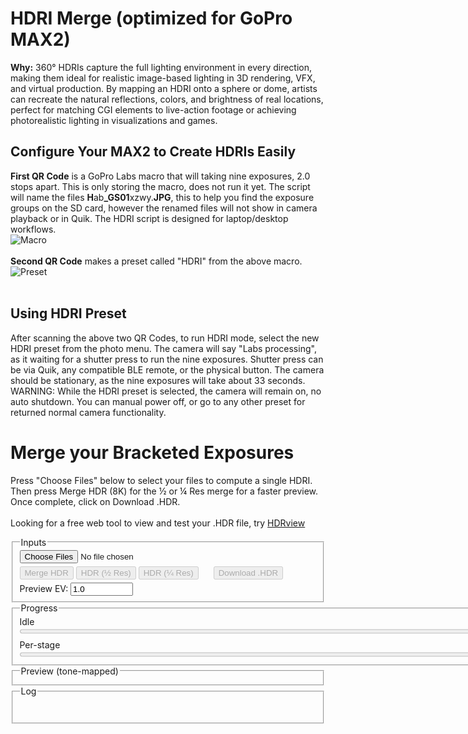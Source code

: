 # HDRI Merge (optimized for GoPro MAX2)

<b>Why:</b> 360° HDRIs capture the full lighting environment in every direction, making them ideal for 
realistic image-based lighting in 3D rendering, VFX, and virtual production. By mapping an 
HDRI onto a sphere or dome, artists can recreate the natural reflections, colors, and brightness 
of real locations, perfect for matching CGI elements to live-action footage or achieving 
photorealistic lighting in visualizations and games.

## Configure Your MAX2 to Create HDRIs Easily 

<b>First QR Code</b> is a GoPro Labs macro that will taking nine exposures, 2.0 stops apart. 
This is only storing the macro, does not run it yet. The script will name the files 
<b>H</b>ab<b>_GS01</b>xzwy.<b>JPG</b>, this to help you find the exposure groups on the SD card, 
however the renamed files will not show in camera playback or in Quik. The HDRI script is 
designed for laptop/desktop workflows.<br>
<img src="https://gopro.github.io/labs/control/hdri/macroQR.png" alt="Macro"><br>
<br>
<b>Second QR Code</b> makes a preset called "HDRI" from the above macro.<br>
<img src="https://gopro.github.io/labs/control/hdri/presetQR.png" alt="Preset"><br>
<br>

## Using HDRI Preset

After scanning the above two QR Codes, to run HDRI mode, select the new HDRI preset from the photo menu. 
The camera will say "Labs processing", as it waiting for a shutter press to run the nine exposures. 
Shutter press can be via Quik, any compatible BLE remote, or the physical button. The camera should be stationary, 
as the nine exposures will take about 33 seconds. <br>
WARNING: While the HDRI preset is selected, the camera will remain on, no auto shutdown. 
You can manual power off, or go to any other preset for returned normal camera functionality.

# Merge your Bracketed Exposures

Press "Choose Files" below to select your files to compute a single HDRI.  
Then press Merge HDR (8K) for the ½ or ¼ Res merge for a faster preview.  
Once complete, click on Download .HDR.<br>
<br>
Looking for a free web tool to view and test your .HDR file, try <a href="https://wkjarosz.github.io/hdrview/">HDRview</a><br>


<fieldset>
  <legend>Inputs</legend>
  <div class="row" style="margin-bottom: 5px;">
    <input id="files" type="file" accept="image/jpeg" multiple /><br>
  </div>
  <div class="row" style="margin-bottom: 5px;">
    <button id="run" disabled>Merge HDR</button>
    <button id="runHalf" disabled>HDR (½ Res)</button>
    <button id="runQuarter" disabled>HDR (¼ Res)</button>
    <button id="saveHdr" disabled style="margin-left: 20px;">Download .HDR</button>
  </div>
  <div class="row">
    <label>Preview EV: <input id="previewExp" type="number" min="-10" max="10" step="0.5" value="1.0" title="Exposure for preview" style="width: 100px;"></label>
  </div>
</fieldset>

<fieldset>
  <legend>Progress</legend>
  <div id="stage">Idle</div>
  <progress id="overall" value="0" max="100" style="width: 800px;"></progress>
  <div class="muted" style="margin-top:6px;">Per-stage</div>
  <progress id="perfile" value="0" max="100" style="width: 800px;"></progress>
</fieldset>

<fieldset>
  <legend>Preview (tone-mapped)</legend>
  <canvas id="preview" width="800" height="400"></canvas>
</fieldset>

<fieldset>
  <legend>Log</legend>
  <pre id="log" aria-live="polite"></pre>
</fieldset>

<script src="https://cdn.jsdelivr.net/npm/exifr@7.1.3/dist/lite.umd.js"></script>
<script>
/* ===================== Config & constants ===================== */
const KSIZE        = 9;         // Gaussian blur kernel (odd) in float
const WHITE_PCT    = 99.0;      // robust white normalization percentile
const SHORT_EXPOSURE_T = 2e-5;  // 0.00002s threshold for "very short" exposure (Python parity)
const SUN_BLUR1    = 15;
const SUN_BLUR_LARGE = 63;
const CLIPPED_THRESH = 0.9;    // test threshold in linear (post-blur)
const CLIPPED_COUNT  = 1000;    // number of clipped pixels to consider "has clipped sun"

/* ===================== Helpers / UI ===================== */
const $ = sel => document.querySelector(sel);
const logEl = $('#log');

const MAX_LOG_LINES = 8;
function logLine(msg, cls = '') {
  const line = document.createElement('div');
  if (cls) line.className = cls;
  line.textContent = msg;
  logEl.appendChild(line);

  // Keep at most MAX_LOG_LINES
  while (logEl.children.length > MAX_LOG_LINES) {
    logEl.removeChild(logEl.firstChild);
  }

  // Always scroll to bottom
  logEl.scrollTop = logEl.scrollHeight;
}

function setStage(msg) { $('#stage').textContent = msg; }
function setOverall(pct) { $('#overall').value = Math.max(0, Math.min(100, pct)); }
function setPerFile(pct) { $('#perfile').value = Math.max(0, Math.min(100, pct)); }
function nextFrame() { return new Promise(r => requestAnimationFrame(() => r())); }

/* ===================== sRGB 2.2 → Linear ===================== */
function srgbToLinear_u8(imgData) {
  const { data, width, height } = imgData;
  const out = new Float32Array(width * height * 3);
  for (let i = 0, j = 0; i < data.length; i += 4, j += 3) {
    const sr = data[i]   / 255;
    const sg = data[i+1] / 255;
    const sb = data[i+2] / 255;
    const r = Math.pow(sr, 2.2);
    const g = Math.pow(sg, 2.2);
    const b = Math.pow(sb, 2.2);
    out[j] = r; out[j+1] = g; out[j+2] = b;
  }
  return out;
}

/* ===================== GoPro Flat (log 113) → Linear ===================== */
function goProFlatToLinear_u8(imgData) {
  const { data, width, height } = imgData;
  const out = new Float32Array(width * height * 3);
  for (let i = 0, j = 0; i < data.length; i += 4, j += 3) {
    const sr = data[i]   / 255;
    const sg = data[i+1] / 255;
    const sb = data[i+2] / 255;
    const r = (Math.pow(113.0,sr)-1.0)/112.0;
    const g = (Math.pow(113.0,sg)-1.0)/112.0;
    const b = (Math.pow(113.0,sb)-1.0)/112.0;
    out[j] = r; out[j+1] = g; out[j+2] = b;
  }
  return out;
}

function gaussianBlurFloatRGB(floatRGB, w, h, ksize=5) {
  if (!(Number.isInteger(ksize) && ksize>1 && (ksize%2)===1)) return floatRGB;
  const half = (ksize-1)/2;
  const sigma = 0.3*((ksize-1)*0.5 - 1) + 0.8;
  const kern = [];
  let sum = 0;
  for (let k=-half;k<=half;k++){ const v = Math.exp(-(k*k)/(2*sigma*sigma)); kern.push(v); sum+=v; }
  for (let i=0;i<kern.length;i++) kern[i] /= sum;

  const tmp = new Float32Array(floatRGB.length);
  const out = new Float32Array(floatRGB.length);

  // Horizontal
  for (let y=0; y<h; y++) {
    for (let x=0; x<w; x++) {
      let r=0,g=0,b=0;
      for (let k=-half;k<=half;k++){
        const xx = Math.max(0, Math.min(w-1, x+k));
        const p = (y*w+xx)*3;
        const wgt = kern[k+half];
        r += floatRGB[p  ]*wgt;
        g += floatRGB[p+1]*wgt;
        b += floatRGB[p+2]*wgt;
      }
      const o = (y*w+x)*3;
      tmp[o]=r; tmp[o+1]=g; tmp[o+2]=b;
    }
  }
  // Vertical
  for (let y=0; y<h; y++) {
    for (let x=0; x<w; x++) {
      let r=0,g=0,b=0;
      for (let k=-half;k<=half;k++){
        const yy = Math.max(0, Math.min(h-1, y+k));
        const p = (yy*w+x)*3;
        const wgt = kern[k+half];
        r += tmp[p  ]*wgt;
        g += tmp[p+1]*wgt;
        b += tmp[p+2]*wgt;
      }
      const o = (y*w+x)*3;
      out[o]=r; out[o+1]=g; out[o+2]=b;
    }
  }
  return out;
}


function gaussianBlurFloatRGB_fastApprox(src, w, h, ksize, opts = {}) {
  // --- optional very fast path: downsample → blur → upsample ---
  const down = Math.max(1, Math.min(4, (opts.downsample|0) || 1));
  if (down > 1) {
    const wd = Math.max(1, (w/down)|0), hd = Math.max(1, (h/down)|0);
    const small = new Float32Array(wd*hd*3);
    // box downsample (simple average of down×down block)
    boxDownsampleRGB(src, w, h, small, wd, hd, down);
    const blurredSmall = gaussianBlurFloatRGB_fastApprox(small, wd, hd, ksize, { inPlace:false });
    const up = new Float32Array(w*h*3);
    bilinearUpsampleRGB(blurredSmall, wd, hd, up, w, h);
    if (opts.inPlace) { src.set(up); return src; }
    return up;
  }

  // --- main 3× box approximation ---
  ksize = Math.max(3, ksize|0);
  if ((ksize & 1) === 0) ksize += 1;   // force odd
  const sigma = (ksize - 1) / 6;       // Gaussian equivalent
  const radii = boxesForGauss(sigma, 3); // [r1,r2,r3]
  const total = w*h*3;

  const bufA = new Float32Array(total); // intermediate
  const bufB = new Float32Array(total); // intermediate / output

  // copy src → bufA
  bufA.set(src);

  for (let pass=0; pass<3; pass++) {
    const r = Math.max(1, radii[pass]);

    // Horizontal pass: bufA → bufB
    boxBlurH_RGB(bufA, bufB, w, h, r);

    // Vertical pass: bufB → bufA (ping-pong)
    boxBlurV_RGB(bufB, bufA, w, h, r);
  }

  if (opts.inPlace) { src.set(bufA); return src; }
  return bufA;

  // -------- helpers --------

  function boxesForGauss(sigma, n) {
    // Compute n box widths approximating Gaussian(sigma)
    const ideal = Math.sqrt((12*sigma*sigma/n)+1); // ideal width
    let wl = Math.floor(ideal);
    if ((wl & 1) === 0) wl -= 1;
    const wu = wl + 2;
    const m = Math.round((12*sigma*sigma - n*wl*wl - 4*n*wl - 3*n)/(-4*wl - 4));
    const sizes = Array.from({length:n}, (_,i)=> i < m ? wl : wu);
    return sizes.map(s => (s-1)>>1); // radii
  }

  // Horizontal box blur (replicate at row edges)
  function boxBlurH_RGB(src, dst, W, H, r) {
    const norm = 1 / (2*r + 1);
    for (let y=0; y<H; y++) {
      // initialize sums at x=0
      let sr=0, sg=0, sb=0;
      for (let k=-r; k<=r; k++) {
        const xx = clamp(0 + k, 0, W-1);
        const p = (y*W + xx)*3;
        sr += src[p]; sg += src[p+1]; sb += src[p+2];
      }
      let q = (y*W + 0)*3;
      dst[q]   = sr * norm;
      dst[q+1] = sg * norm;
      dst[q+2] = sb * norm;

      for (let x=1; x<W; x++) {
        const addX = clamp(x + r, 0, W-1);
        const subX = clamp(x - 1 - r, 0, W-1);
        const pa = (y*W + addX)*3;
        const ps = (y*W + subX)*3;
        sr += src[pa]   - src[ps];
        sg += src[pa+1] - src[ps+1];
        sb += src[pa+2] - src[ps+2];

        q = (y*W + x)*3;
        dst[q]   = sr * norm;
        dst[q+1] = sg * norm;
        dst[q+2] = sb * norm;
      }
    }
  }

  // Vertical box blur (replicate at column edges)
  function boxBlurV_RGB(src, dst, W, H, r) {
    const norm = 1 / (2*r + 1);
    for (let x=0; x<W; x++) {
      // initialize sums at y=0
      let sr=0, sg=0, sb=0;
      for (let k=-r; k<=r; k++) {
        const yy = clamp(0 + k, 0, H-1);
        const p = (yy*W + x)*3;
        sr += src[p]; sg += src[p+1]; sb += src[p+2];
      }
      let q = (0*W + x)*3;
      dst[q]   = sr * norm;
      dst[q+1] = sg * norm;
      dst[q+2] = sb * norm;

      for (let y=1; y<H; y++) {
        const addY = clamp(y + r, 0, H-1);
        const subY = clamp(y - 1 - r, 0, H-1);
        const pa = (addY*W + x)*3;
        const ps = (subY*W + x)*3;
        sr += src[pa]   - src[ps];
        sg += src[pa+1] - src[ps+1];
        sb += src[pa+2] - src[ps+2];

        q = (y*W + x)*3;
        dst[q]   = sr * norm;
        dst[q+1] = sg * norm;
        dst[q+2] = sb * norm;
      }
    }
  }

  function clamp(v, lo, hi){ return v < lo ? lo : (v > hi ? hi : v); }
}

// Average-pooling downsample by integer factor (2 or 4 recommended)
function boxDownsampleRGB(src, w, h, dst, wd, hd, factor) {
  const area = factor*factor;
  for (let yd=0; yd<hd; yd++) {
    for (let xd=0; xd<wd; xd++) {
      let sr=0, sg=0, sb=0;
      const x0 = xd*factor, y0 = yd*factor;
      for (let yy=0; yy<factor; yy++) {
        const y = Math.min(h-1, y0+yy);
        for (let xx=0; xx<factor; xx++) {
          const x = Math.min(w-1, x0+xx);
          const p = (y*w + x)*3;
          sr += src[p]; sg += src[p+1]; sb += src[p+2];
        }
      }
      const q = (yd*wd + xd)*3;
      dst[q]   = sr/area;
      dst[q+1] = sg/area;
      dst[q+2] = sb/area;
    }
  }
}

// Bilinear upsample back to full res
function bilinearUpsampleRGB(src, sw, sh, dst, dw, dh) {
  for (let y=0; y<dh; y++) {
    const v = (y*(sh-1))/(dh-1);
    const y0 = Math.floor(v), y1 = Math.min(sh-1, y0+1);
    const fy = v - y0;
    for (let x=0; x<dw; x++) {
      const u = (x*(sw-1))/(dw-1);
      const x0 = Math.floor(u), x1 = Math.min(sw-1, x0+1);
      const fx = u - x0;

      const p00 = (y0*sw + x0)*3;
      const p01 = (y0*sw + x1)*3;
      const p10 = (y1*sw + x0)*3;
      const p11 = (y1*sw + x1)*3;

      const q = (y*dw + x)*3;

      for (let c=0;c<3;c++){
        const a = src[p00+c]*(1-fx) + src[p01+c]*fx;
        const b = src[p10+c]*(1-fx) + src[p11+c]*fx;
        dst[q+c] = a*(1-fy) + b*fy;
      }
    }
  }
}


/**
 * In-place separable Gaussian blur on a rectangular ROI of a Float32 RGB image.
 *
 * @param {Float32Array} floatLinearRGB - Interleaved RGB (float) buffer, length = pitch * height * 3
 * @param {number} pitch - Image width (pixels per row)
 * @param {number} x1 - ROI left (inclusive)
 * @param {number} y1 - ROI top (inclusive)
 * @param {number} x2 - ROI right (exclusive)
 * @param {number} y2 - ROI bottom (exclusive)
 * @param {number} ksize - Odd kernel size (e.g., 3,5,7,9...)
 */
function gaussianBlurROI(floatLinearRGB, pitch, x1, y1, x2, y2, ksize) {
  // ---- Validate & fast exits ----
  if (!Number.isInteger(ksize) || ksize < 3 || (ksize & 1) === 0) return;
  if (x2 <= x1 || y2 <= y1) return; // empty
  // Clamp ROI to image bounds (we don't know height, but we use indices via pitch & y)
  // Caller should ensure bounds are valid; we still defensively clamp to >=0.
  x1 = Math.max(0, x1|0); y1 = Math.max(0, y1|0);
  x2 = x2|0; y2 = y2|0;

  const rw = x2 - x1;                 // ROI width
  const rh = y2 - y1;                 // ROI height
  const chans = 3;
  const half = (ksize - 1) >> 1;

  // ---- Build 1D Gaussian kernel ----
  const sigma = 0.3 * ((ksize - 1) * 0.5 - 1) + 0.8; // common heuristic
  const kern = new Float32Array(ksize);
  let sum = 0;
  for (let i = -half, j = 0; i <= half; i++, j++) {
    const v = Math.exp(-(i * i) / (2 * sigma * sigma));
    kern[j] = v; sum += v;
  }
  for (let j = 0; j < ksize; j++) kern[j] /= sum;

  // ---- Temp buffers for ROI (horizontal pass -> tmp, vertical -> out) ----
  const tmp = new Float32Array(rw * rh * chans);
  const out = new Float32Array(rw * rh * chans);

  // ---- Horizontal pass (within ROI, clamp to ROI edges) ----
  for (let ry = 0; ry < rh; ry++) {
    const gy = y1 + ry;
    for (let rx = 0; rx < rw; rx++) {
      const gx = x1 + rx;

      let accR = 0, accG = 0, accB = 0;
      for (let k = -half, j = 0; k <= half; k++, j++) {
        let sx = rx + k;
        if (sx < 0) sx = 0;
        else if (sx >= rw) sx = rw - 1;

        const srcIdx = ((gy * pitch) + (x1 + sx)) * chans;
        accR += floatLinearRGB[srcIdx    ] * kern[j];
        accG += floatLinearRGB[srcIdx + 1] * kern[j];
        accB += floatLinearRGB[srcIdx + 2] * kern[j];
      }

      const dstIdx = (ry * rw + rx) * chans;
      tmp[dstIdx    ] = accR;
      tmp[dstIdx + 1] = accG;
      tmp[dstIdx + 2] = accB;
    }
  }

  // ---- Vertical pass (within ROI, clamp to ROI edges) ----
  for (let ry = 0; ry < rh; ry++) {
    for (let rx = 0; rx < rw; rx++) {
      let accR = 0, accG = 0, accB = 0;
      for (let k = -half, j = 0; k <= half; k++, j++) {
        let sy = ry + k;
        if (sy < 0) sy = 0;
        else if (sy >= rh) sy = rh - 1;

        const srcIdx = (sy * rw + rx) * chans;
        accR += tmp[srcIdx    ] * kern[j];
        accG += tmp[srcIdx + 1] * kern[j];
        accB += tmp[srcIdx + 2] * kern[j];
      }
      const dstIdx = (ry * rw + rx) * chans;
      out[dstIdx    ] = accR;
      out[dstIdx + 1] = accG;
      out[dstIdx + 2] = accB;
    }
  }

  // ---- Write back to original buffer (in place) ----
  for (let ry = 0; ry < rh; ry++) {
    const gy = y1 + ry;
    for (let rx = 0; rx < rw; rx++) {
      const gx = x1 + rx;
      const srcIdx = (ry * rw + rx) * chans;
      const dstIdx = ((gy * pitch) + gx) * chans;
      floatLinearRGB[dstIdx    ] = out[srcIdx    ];
      floatLinearRGB[dstIdx + 1] = out[srcIdx + 1];
      floatLinearRGB[dstIdx + 2] = out[srcIdx + 2];
    }
  }
}


/* ===================== Merge radiance (linear) ===================== */
function wellExposedWeight(rgb, mid=0.5, sigma=0.1225) {
  const m = (rgb[0]+rgb[1]+rgb[2])/3;
  return Math.exp(-((m-mid)*(m-mid)) / (2*sigma*sigma));
}
async function mergeRadiance_linear(images, times) {
  const w = images[0].w, h = images[0].h;
  const num = new Float32Array(w*h*3);
  const den = new Float32Array(w*h);
  const total = images.length;

  for (let i=0; i<images.length; i++) {
    const {data} = images[i];
    const t = times[i];
	let sigma = 0.1225 + 0.1225 * Math.sin(i*3.14159/(images.length-1));
    for (let p=0, px=0; p<data.length; p+=3, px++) {
      const r=data[p], g=data[p+1], b=data[p+2];
      const wgt = wellExposedWeight([r,g,b], 0.5, );
      if (wgt>0) {
        num[p  ] += wgt * (r / t);
        num[p+1] += wgt * (g / t);
        num[p+2] += wgt * (b / t);
        den[px]  += wgt;
      }
    }
	setOverall(35+((i+1)/total)*30);
    setPerFile(((i+1)/total)*100);
	await nextFrame(); // let the browser paint the bars
  }
  for (let p=0, px=0; p<num.length; p+=3, px++) {
    const d = den[px] || 1e-8;
    num[p  ] /= d; num[p+1] /= d; num[p+2] /= d;
  }
  return { w, h, data: num };
}


/* ===================== Normalize white ~1.0 ===================== */
function luminance709(r,g,b){ return 0.2126*r + 0.7152*g + 0.0722*b; }
function normalizeWhitePercentile(hdr, pct=WHITE_PCT) {
  const {data} = hdr, N = data.length/3;
  const h = Math.trunc(Math.sqrt(N/2));
  const w = h*2;
  const scale = 1 + Math.trunc(w/1000);
  const offset = Math.trunc(scale/2);
  const lum = new Float32Array((h/scale) * (w/scale));
  let i = 0;
  for(let y=offset;y<h;y+=scale)
  {
	for(let x=offset;x<w;x+=scale)
	{
		let p = (y * w + x) * 3;
		lum[i] = luminance709(data[p],data[p+1],data[p+2]);
		i++
	}
  }
  const arr = Array.from(lum).sort((a,b)=>a-b);
  const idx = Math.min(arr.length-1, Math.max(0, Math.floor((pct/100)*arr.length)));
  const white = Math.max(1e-8, arr[idx]);
  for (let p=0; p<data.length; p++) data[p] /= white;
  return white;
}

/* ===================== Monochrome-above-threshold (optional) ===================== */
function monochromeAbove(hdr, thr=1.0) {
  const {data} = hdr;
  for (let p=0;p<data.length;p+=3) {
    const r=data[p], g=data[p+1], b=data[p+2];
    if (r>thr || g>thr || b>thr) {
      const Y = luminance709(r,g,b);
      data[p]=data[p+1]=data[p+2]=Y;
    }
  }
}

/* ===================== Filmic tone map with dithering ===================== */
async function tonemap_filmic(hdr, ev=1.0) {
  const {w,h,data} = hdr;
  const out = new Uint8ClampedArray(w*h*4);
  //const A=0.22, B=0.30, C=0.10, D=0.20, E=0.01, F=0.30, W=11.2;  // too contrasty
  const A=0.2, B=0.30, C=0.10, D=0.05, E=0.0, F=0.10, W=20;  // lower contrast
  const whiteScale = ((W*(A*W+C*B)+D*E)/(W*(A*W+B)+D*F)) - (E/F);
  function rnd(i){ let x = i ^ (i>>>17); x ^= x<<13; x ^= x>>>7; x ^= x>>>17; return ((x>>>8)&0xFF)/255; }

  const exposure = Math.pow(2.0, ev);

  for (let p=0,q=0,i=0; p<data.length; p+=3, q+=4, i++) {
    let r = data[p  ] * exposure;
    let g = data[p+1] * exposure;
    let b = data[p+2] * exposure;
    const fr = ((r*(A*r+C*B)+D*E)/(r*(A*r+B)+D*F)) - (E/F);
    const fg = ((g*(A*g+C*B)+D*E)/(g*(A*g+B)+D*F)) - (E/F);
    const fb = ((b*(A*b+C*B)+D*E)/(b*(A*b+B)+D*F)) - (E/F);
    let rr = Math.min(1, Math.max(0, fr/whiteScale));
    let gg = Math.min(1, Math.max(0, fg/whiteScale));
    let bb = Math.min(1, Math.max(0, fb/whiteScale));
    const d = (rnd(i)-0.5) / 255;
    rr = Math.min(1, Math.max(0, rr + d));
    gg = Math.min(1, Math.max(0, gg + d));
    bb = Math.min(1, Math.max(0, bb + d));
    out[q  ] = (rr*255)|0;
    out[q+1] = (gg*255)|0;
    out[q+2] = (bb*255)|0;
    out[q+3] = 255;
  }
  return { w, h, data: out };
}

//function drawToCanvas(ldr, canvas) {
//  canvas.width = ldr.w; canvas.height = ldr.h;
//  const ctx = canvas.getContext('2d', { willReadFrequently: true }); // perf hint
//  ctx.putImageData(new ImageData(ldr.data, ldr.w, ldr.h), 0, 0);
//}
function drawToCanvas(ldr, canvas, targetW = 800, targetH = 400, mode = 'contain') {
  // 1) paint the RGBA into a temp canvas at native size
  const srcC = document.createElement('canvas');
  srcC.width = ldr.w; srcC.height = ldr.h;
  const srcCtx = srcC.getContext('2d', { willReadFrequently: true });
  srcCtx.putImageData(new ImageData(ldr.data, ldr.w, ldr.h), 0, 0);

  // 2) set preview canvas to fixed size
  canvas.width = targetW;
  canvas.height = targetH;

  const ctx = canvas.getContext('2d', { willReadFrequently: true });
  ctx.imageSmoothingEnabled = true;         // better downscale
  ctx.imageSmoothingQuality = 'high';       // ask for HQ filters

  if (mode === 'stretch') {
    // Fill exactly 800x400 (may distort aspect)
    ctx.clearRect(0, 0, targetW, targetH);
    ctx.drawImage(srcC, 0, 0, targetW, targetH);
  } else {
    // 'contain' => preserve aspect ratio, letterbox
    const scale = Math.min(targetW / ldr.w, targetH / ldr.h);
    const drawW = Math.max(1, Math.floor(ldr.w * scale));
    const drawH = Math.max(1, Math.floor(ldr.h * scale));
    const offX = Math.floor((targetW - drawW) / 2);
    const offY = Math.floor((targetH - drawH) / 2);

    ctx.clearRect(0, 0, targetW, targetH);
    ctx.drawImage(srcC, 0, 0, ldr.w, ldr.h, offX, offY, drawW, drawH);
  }
}



async function encodeRadianceHDR_RGBE(hdr, onProgress) 
{
  const { w, h, data } = hdr;
  const yieldMs = 500;
    const header = [
    "#?RADIANCE",
    "FORMAT=32-bit_rle_rgbe",
    "",
    `-Y ${h} +X ${w}\n`
  ].join("\n");
  const headerBytes = new TextEncoder().encode(header);

  // RGB -> RGBE
  function toRGBE(r,g,b) {
    const maxc = Math.max(r,g,b);
    if (maxc < 1e-32) return [0,0,0,0];
    const e = Math.ceil(Math.log2(maxc));
    const scale = Math.pow(2, e) / 256;
    return [
      Math.min(255, Math.round(r/scale)),
      Math.min(255, Math.round(g/scale)),
      Math.min(255, Math.round(b/scale)),
      e + 128
    ];
  }

  // Write one channel with Radiance RLE
  function encodeRLEChannel(line /* Uint8Array of length w */) {
    const out = [];
    let x = 0;
    while (x < w) {
      // try run
      let runLen = 1;
      const maxRun = Math.min(w - x, 127);
      const val = line[x];
      while (runLen < maxRun && line[x + runLen] === val) runLen++;
      if (runLen >= 4) {
        out.push(128 + runLen, val);
        x += runLen;
      } else {
        // literal packet, avoid swallowing a future run
        const start = x;
        let count = 0;
        const maxLit = Math.min(w - x, 128);
        while (count < maxLit) {
          if (count >= 1) {
            let lookRun = 1;
            const maxLook = Math.min(w - (x + count), 127);
            const lookVal = line[x + count];
            while (lookRun < maxLook && line[x + count + lookRun] === lookVal) lookRun++;
            if (lookRun >= 4) break;
          }
          count++;
        }
        out.push(count);
        for (let i = 0; i < count; i++) out.push(line[start + i]);
        x += count;
      }
    }
    return Uint8Array.from(out);
  }

  // Fallback to old flat RGBE when width not supported
  if (w < 8 || w > 0x7fff) {
    const flat = new Uint8Array(w*h*4);
    for (let i=0,p=0;i<w*h;i++,p+=3) {
      const [R,G,B,E] = toRGBE(data[p], data[p+1], data[p+2]);
      const q = i*4; flat[q]=R; flat[q+1]=G; flat[q+2]=B; flat[q+3]=E;
    }
    if (onProgress) onProgress(100);
    return new Blob([headerBytes, flat], { type: "image/vnd.radiance" });
  }

  // Build output in chunks to avoid one giant growable array
  const chunks = [headerBytes];
  let lastYield = performance.now();

  for (let y = 0; y < h; y++) 
  {
    // Scanline header: 0x02 0x02 w_hi w_lo
    const scanHdr = new Uint8Array([0x02, 0x02, (w >> 8) & 0xff, w & 0xff]);

    // Prepare channel buffers
    const R = new Uint8Array(w);
    const G = new Uint8Array(w);
    const B = new Uint8Array(w);
    const E = new Uint8Array(w);

    let p = y * w * 3;
    for (let x = 0; x < w; x++, p += 3) {
      const [r8,g8,b8,e8] = toRGBE(data[p], data[p+1], data[p+2]);
      R[x] = r8; G[x] = g8; B[x] = b8; E[x] = e8;
    }

    // Encode four channels
    const rleR = encodeRLEChannel(R);
    const rleG = encodeRLEChannel(G);
    const rleB = encodeRLEChannel(B);
    const rleE = encodeRLEChannel(E);

    // Concatenate this scanline: hdr + R + G + B + E
    const line = new Uint8Array(scanHdr.length + rleR.length + rleG.length + rleB.length + rleE.length);
    let o = 0;
    line.set(scanHdr, o); o += scanHdr.length;
    line.set(rleR, o);    o += rleR.length;
    line.set(rleG, o);    o += rleG.length;
    line.set(rleB, o);    o += rleB.length;
    line.set(rleE, o);

    chunks.push(line);

    // Progress + cooperative yield
    const now = performance.now();
    if (now - lastYield > yieldMs) {
      if (onProgress) onProgress(((y + 1) / h) * 100);
      lastYield = now;
      await new Promise(r => requestAnimationFrame(r));
    }

  }
  
  
  return new Blob(chunks, { type: "image/vnd.radiance" });
}




/**
 * Apply a 3x3 color matrix to an interleaved Float32Array RGB image.
 * 
 * @param {Float32Array} lin - linear RGB data, length = w*h*3
 * @param {...number} m - 9 numbers for 3x3 color matrix
 * @example
 * colorMatrix(lin,
 *   1.693359, -0.60742,  -0.08594,
 *  -0.18945,  1.521484, -0.33203,
 *   0.046875, -0.67773,  1.630859);
 */
function colorMatrix(lin,
  m00, m01, m02,
  m10, m11, m12,
  m20, m21, m22)
{
  const n = lin.length;
  for (let i = 0; i < n; i += 3) {
    const r = lin[i];
    const g = lin[i + 1];
    const b = lin[i + 2];
    lin[i    ] = r*m00 + g*m01 + b*m02;
    lin[i + 1] = r*m10 + g*m11 + b*m12;
    lin[i + 2] = r*m20 + g*m21 + b*m22;
  }
}


function getColorTempSun(lin, w, h, sun_x, sun_y) {
  let rBias = 0.0, gBias = 0.0, bBias = 0.0;
  sun_x = sun_x & 0xffff;
  sun_y = sun_y & 0xffff;
  
  let angle,radius;
  let rmax = w/90.0;
  let rstep = rmax / 50.0;
  let x = sun_x;
  let y = sun_y;
  let total = 0;
  
  //console.log("sun pos:", sun_x, sun_y);
  
  for(angle=0.0;angle<6.28; angle+=0.025)
  {
	  let xstep = Math.cos(angle);
	  let ystep = Math.sin(angle);
	  for(radius = rstep;radius<rmax; radius+=rstep)
	  {
		x = (sun_x + radius * xstep) & 0x7ffff;
		y = (sun_y + radius * ystep) & 0x7ffff;
		
		
		let i = (y*w + x)*3;
		let r = lin[i];
		let g = lin[i + 1];
		let b = lin[i + 2];
		
		if(r<0.9 && g<0.9 && b<0.9)
		{
			rBias += r;
			gBias += g;
			bBias += b;
			total ++;
			//console.log("per:", radius/rmax *100.0);
			break;
		}
	  }
  }
  
  if(total)
  {
	  rBias /= total;
	  gBias /= total;
	  bBias /= total;
  }
  else
  {
	  rBias = 1.0;
	  gBias = 1.0;
	  bBias = 1.0;
  }
  
  //console.log("RGB:", rBias, gBias, bBias, total);
  
  // Small sanity clamp to avoid extreme tints
  const clamp = (v) => Math.min(4, Math.max(0.25, v));
  return [clamp(rBias), gBias, clamp(bBias)];
}

/**
 * Load JPGs, read EXIF shutter times, sort by exposure, optionally scale,
 * convert to linear, apply short-sun logic (ROI blur + synthetic pushes),
 * and return arrays ready for HDR merge.
 *
 * @param {File[]} files
 * @param {number} scale   // 1.0 = full, 0.5 = half, etc.
 * @returns {Promise<{linearImages:Array<{w:number,h:number,data:Float32Array}>,sortedExpos:number[],sortedExif:Object[],w:number,h:number,baseName:string}>}
 */
async function loadAndPreprocess(files, scale = 1.0) {
  // ---- NEW: parameter sanity for scale ----
  scale = Math.max(0.05, Math.min(2.0, Number(scale) || 1.0));

  const bitmaps = [];
  const exposures = [];
  const exifList = [];
  setPerFile(0);

  let shift = 0;
  if(scale <= 0.5) shift++; 
  if(scale <= 0.25) shift++;

  // Decode + EXIF ----------------------------------------
  for (let i = 0; i < files.length; i++) {
    const f = files[i];
    try {
      const exif = await exifr.parse(f).catch(() => null);
      exifList.push(exif || {});

      // Shutter time (seconds)
      let t = null;
      if (exif) {
        if (typeof exif.ExposureTime === 'number') t = exif.ExposureTime;
        else if (typeof exif.ShutterSpeedValue === 'number') t = Math.pow(2, -exif.ShutterSpeedValue);
      }
      if (!t) throw new Error("Missing ExposureTime/ShutterSpeedValue");
      exposures.push(t);

      const bmp = await createImageBitmap(f);
      bitmaps.push(bmp);

      logLine(`Loaded: ${f.name} (t=${t})`, 'ok');
    } catch (e) {
      logLine(`Error reading ${f.name}: ${e.message || e}`, 'err');
    }
    setPerFile(((i + 1) / files.length) * 100);
    await nextFrame();
  }
  if (!bitmaps.length) throw new Error("No valid images decoded.");

  // Sort by exposure (ascending: shortest first) --------
  const idx = exposures.map((t, i) => [t, i]).sort((a, b) => a[0] - b[0]).map(x => x[1]);
  const sortedExpos = idx.map(i => exposures[i]);
  const sortedExif  = idx.map(i => exifList[i]);
  const sortedBmps  = idx.map(i => bitmaps[i]);

  const shortestFileName = files[idx[0]].name;
  const baseName = shortestFileName.replace(/\.[^.]+$/, '');

  // ---- NEW: target output size with scale factor -------
  const nativeW = sortedBmps[0].width;
  const nativeH = sortedBmps[0].height;
  const w = Math.max(1, Math.floor(nativeW * scale));
  const h = Math.max(1, Math.floor(nativeH * scale));

  // Work canvas at target resolution ---------------------
  const c = document.createElement('canvas');
  c.width = w; c.height = h;
  const ctx = c.getContext('2d', { willReadFrequently: true });
  ctx.imageSmoothingEnabled = true;
  ctx.imageSmoothingQuality = 'high';

  const linearImages = [];
  const expandedTimes = [];

  // Process each bracket --------------------------------
  for (let i = 0; i < sortedBmps.length; i++) {
    ctx.clearRect(0, 0, w, h);

    // ---- NEW: scaled draw to target resolution ----
    const bmp = sortedBmps[i];
    ctx.drawImage(bmp, 0, 0, bmp.width, bmp.height, 0, 0, w, h);

    const imgData = ctx.getImageData(0, 0, w, h);

    // sRGB → linear (your existing function)
    let lin = srgbToLinear_u8(imgData);
	colorMatrix( lin,
	  1.693, -0.607, -0.086,
	 -0.189,  1.522, -0.333,
	  0.047, -0.678,  1.631
	);
    let t = sortedExpos[i];

    // ---------- Short-exposure "sun" logic (unchanged behavior, now at scaled size) ----------
    if (t < SHORT_EXPOSURE_T) 
	{
      // Detect clipped sun on a blurred copy (first pass blur)
      let blurForSun = gaussianBlurFloatRGB_fastApprox(lin, w, h, SUN_BLUR_LARGE>>shift);
      //let blurForSun = gaussianBlurFloatRGB(lin, w, h, SUN_BLUR_LARGE>>shift);
      let clippedCount = 0;
      for (let p = 0; p < blurForSun.length; p++) if (blurForSun[p] > CLIPPED_THRESH) clippedCount++;
      // Scale count to approx native 7680×3840 reference if you use that heuristic
      clippedCount /= (scale*scale);
      const hasClippedSun = clippedCount > CLIPPED_COUNT;
      logLine(`Sun clipped? ${hasClippedSun} (count=${Math.round(clippedCount)})`, hasClippedSun ? 'warn' : 'muted');
	  setPerFile(5);
	  await nextFrame();
		
      if (hasClippedSun) 
      {
        // Find bbox of bright region
        let minx = w, maxx = 0, miny = h, maxy = 0;
        for (let yy = 0; yy < h; yy++) {
          for (let xx = 0; xx < w; xx++) {
            const p = (yy * w + xx) * 3;
            const r = blurForSun[p], g = blurForSun[p + 1], b = blurForSun[p + 2];
            if (r > CLIPPED_THRESH || g > CLIPPED_THRESH || b > CLIPPED_THRESH) {
              if (minx > xx) minx = xx;
              if (maxx < xx) maxx = xx;
              if (miny > yy) miny = yy;
              if (maxy < yy) maxy = yy;
            }
          }
        }
		let sun_x = (maxx+minx)/2;
		let sun_y = (maxy+miny)/2;
		
		const [rBias, gBias, bBias] = getColorTempSun(lin, w, h, sun_x, sun_y);
		
		//console.log("rBias:", rBias);
		//console.log("gBias:", gBias);
		//console.log("bBias:", bBias);
		
		//console.log("near minx maxx: ", minx, maxx);
		//console.log("near miny maxy: ", miny, maxy);
        // pad ROI a bit; clamp to image
        minx = Math.max(0, minx - 64*scale);
        miny = Math.max(0, miny - 64*scale);
        maxx = Math.min(w - 1, maxx + 64*scale);
        maxy = Math.min(h - 1, maxy + 64*scale);

        // First soften (ROI blur; x2/y2 exclusive → pass max+1)
        gaussianBlurROI(lin, w, minx, miny, maxx, maxy, SUN_BLUR1>>shift);
		setPerFile(15);
		await nextFrame();
	  
		let sun_diameter = 0.53 * w / 360.0; //0.53 degrees average 
		let erp_scale = 1.0;
		if(sun_y < h/2)
		{
			let angle = (sun_y * 90.0) / (h*0.5);
			if(angle < 5) angle = 5;
			let radians = angle * 3.14159265 / 180.0;
			erp_scale = Math.sin(radians);
		}
		let sun_radius_squared = sun_diameter*erp_scale*0.5*sun_diameter*0.5;
		let count = 0;
		let count2 = 0;
		//console.log("sun_diameter: ", sun_diameter);
		//console.log("sun_x sun_y: ", sun_x, sun_y);
		//console.log("minx maxx: ", minx, maxx);
		//console.log("miny maxy: ", miny, maxy);
		for (let yy = miny; yy <= maxy; yy++) 
		{
          for (let xx = minx; xx <= maxx; xx++) 
		  {
			const p = (yy * w + xx) * 3;
			const r = lin[p], g = lin[p + 1], b = lin[p + 2];
			if (r > CLIPPED_THRESH || g > CLIPPED_THRESH || b > CLIPPED_THRESH)
			{
				const radius_squared = ((yy-sun_y)*(yy-sun_y) + (xx-sun_x)*erp_scale*(xx-sun_x)*erp_scale);
				let alpha = (sun_radius_squared - radius_squared)/scale;
				
				if(alpha > 1.0) alpha = 1.0;
				else if(alpha < 0.0) alpha = 0.0;
				lin[p] += lin[p]*3200.0*rBias*alpha;
				lin[p + 1] += lin[p + 1]*3200.0*gBias*alpha;
				lin[p + 2] += lin[p + 2]*3200.0*bBias*alpha;
				
				if(alpha > 0.0) count++;
				count2++;
			}
          }
        }
		
        //gaussianBlurROI(lin, w, minx, miny, maxx, maxy, SUN_BLUR1>>shift);
        linearImages.push({ w, h, data: lin.slice(0) });
        expandedTimes.push(t);
		setPerFile(25);
		await nextFrame();

        gaussianBlurROI(lin, w, minx, miny, maxx, maxy, SUN_BLUR1>>shift);
        for (let p = 0; p < lin.length; p++) lin[p] /= 16.0;
        t /= 16.0;
        linearImages.push({ w, h, data: lin.slice(0) });
        expandedTimes.push(t);
        logLine(`Synthetic B push: t=${t}`, 'muted');
		setPerFile(50);
		await nextFrame();

        gaussianBlurROI(lin, w, minx, miny, maxx, maxy, SUN_BLUR1>>shift);
        for (let p = 0; p < lin.length; p++) lin[p] /= 16.0;
        t /= 16.0;
        linearImages.push({ w, h, data: lin.slice(0) });
        expandedTimes.push(t);
        logLine(`Synthetic C push: t=${t}`, 'muted');
		setPerFile(75);
		await nextFrame();

        gaussianBlurROI(lin, w, minx, miny, maxx, maxy, SUN_BLUR1>>shift);
        for (let p = 0; p < lin.length; p++) lin[p] /= 16.0;
        t /= 16.0;
        linearImages.push({ w, h, data: lin.slice(0) });
        expandedTimes.push(t);
        logLine(`Synthetic D push: t=${t}`, 'muted');
		setPerFile(100);
		await nextFrame();
      }
	  else
	  {
		linearImages.push({ w, h, data: lin.slice(0) });
		expandedTimes.push(t);
	  }
    } else {
      // Normal exposure
      linearImages.push({ w, h, data: lin.slice(0) });
      expandedTimes.push(t);
    }

    setPerFile(((i + 1) / sortedBmps.length) * 100);
    await nextFrame();
  }

  return { linearImages, sortedExpos: expandedTimes, sortedExif, w, h, baseName };
}


/**
 * Suppress bright speckles in *shadows* (HDR, linear RGB, in place).
 * - Operates only where local 3x3 median luminance < shadowCut.
 * - Triggers if center is a strong *relative* outlier vs median + MAD.
 * - Optionally joins tiny 3x3 clusters; skips long lines.
 *
 * @param {{w:number,h:number,data:Float32Array}} hdr
 * @param {object} [o]
 * @param {number} [o.shadowCut=0.10]   // only process neighborhoods with median Y < this
 * @param {number} [o.rel=2.5]          // Yc > median * rel (relative contrast)
 * @param {number} [o.madK=6.0]         // Yc - median > madK * MAD (robust diff)
 * @param {number} [o.madFloorFrac=0.03]// MAD floor as fraction of median (noise floor)
 * @param {boolean}[o.allowCluster=true]// allow small 3x3 blobs (not lines)
 * @param {number} [o.soft=1.2]         // clamp target <= soft * median
 * @param {number} [o.pct=0.95]         // clamp target <= pct-neighbor (robust high)
 * @returns {number} count of pixels attenuated
 */
function removeShadowSpecklesHDR(hdr, o = {}) {
  const { w, h, data } = hdr;
  const shadowCut   = o.shadowCut   ?? 0.10;
  const rel         = o.rel         ?? 2.5;
  const madK        = o.madK        ?? 6.0;
  const madFloorFrac= o.madFloorFrac?? 0.03;
  const allowCluster= o.allowCluster?? true;
  const soft        = o.soft        ?? 1.2;
  const pct         = o.pct         ?? 0.95;
  const eps = 1e-8;

  // Luminance buffer
  const N = w*h;
  const Y = new Float32Array(N);
  for (let i=0, p=0; i<data.length; i+=3, p++) {
    Y[p] = 0.2126*data[i] + 0.7152*data[i+1] + 0.0722*data[i+2];
  }

  // small helpers
  function sort8(a){ for(let i=1;i<8;i++){ let v=a[i],j=i-1; while(j>=0&&a[j]>v){a[j+1]=a[j]; j--; } a[j+1]=v; } return a; }
  function median8(vals){ const s=sort8(vals.slice()); return 0.5*(s[3]+s[4]); }
  function perc8(vals,p){ const s=sort8(vals.slice()); const idx=Math.min(7,Math.max(0,Math.round(p*7))); return s[idx]; }

  // track visited cluster pixels to avoid over-adjustment
  const visited = new Uint8Array(N);
  let fixed = 0;

  // skip 1px border
  for (let y=1; y<h-1; y++) {
    for (let x=1; x<w-1; x++) {
      const idx = y*w + x;
      if (visited[idx]) continue;

      // gather 3x3 neighbors (excluding center) for baseline
      const nb = new Float32Array(8);
      let k=0;
      for (let dy=-1; dy<=1; dy++) {
        for (let dx=-1; dx<=1; dx++) {
          if (!dx && !dy) continue;
          nb[k++] = Y[(y+dy)*w + (x+dx)];
        }
      }
      const med = median8(nb);
      if (med >= shadowCut) continue; // only operate in shadows

      // robust noise (MAD) with floor proportional to median (accounts for photon noise)
      const dev = new Float32Array(8);
      for (let i=0;i<8;i++) dev[i] = Math.abs(nb[i] - med);
      const MAD = median8(dev);
      const madFloor = Math.max(med * madFloorFrac, 1e-6);
      const sigmaR = Math.max(MAD * 1.4826, madFloor); // ≈ robust std

      const Yc = Y[idx];

      // trigger purely on *relative* + robust absolute (in shadow scale)
      if (!(Yc > med * rel && (Yc - med) > madK * sigmaR)) continue;

      // optionally grow a 3x3 *compact* blob (not lines)
      let mask = [[x,y]];
      if (allowCluster) {
        for (let dy=-1; dy<=1; dy++) {
          for (let dx=-1; dx<=1; dx++) {
            if (!dx && !dy) continue;
            const xx=x+dx, yy=y+dy, j=yy*w+xx;
            const Yn = Y[j];
            if (Yn > med * rel && (Yn - med) > madK * sigmaR) mask.push([xx,yy]);
          }
        }
        // reject line-like clusters (1xK or Kx1 with K>=2)
        let minx=x, maxx=x, miny=y, maxy=y;
        for (const [xx,yy] of mask){ if(xx<minx)minx=xx; if(xx>maxx)maxx=xx; if(yy<miny)miny=yy; if(yy>maxy)maxy=yy; }
        const ww = maxx-minx+1, hh = maxy-miny+1;
        const isLine = (ww===1 && hh>=2) || (hh===1 && ww>=2);
        if (isLine) mask = [[x,y]]; // fall back to single-pixel fix
      }

      // robust target: cap to high-percentile of neighbors and soft*median
      const hi = perc8(nb, pct);
      const targetY = Math.min(hi, med * soft);

      // attenuate selected pixels (only if they’re above target), preserve chroma
      for (const [xx,yy] of mask) {
        const j = yy*w + xx;
        if (visited[j]) continue;
        const curY = Y[j];
        if (curY > targetY) {
          const s = Math.max(0, (targetY || eps) / (curY || eps));
          const q = j*3;
          data[q  ] *= s;
          data[q+1] *= s;
          data[q+2] *= s;
          Y[j] = targetY;
          fixed++;
        }
        visited[j] = 1;
      }
    }
  }
  return fixed;
}


let last_hdr = 0;

async function runPipeline(scale) {
  try {
    $('#saveHdr').disabled = true;
    logEl.textContent = '';
    setOverall(0); setPerFile(0);

    const files = Array.from($('#files').files || []);
    if (!files.length) { logLine("Please select JPG files first.", 'warn'); return; }

    const previewExposure = parseFloat($('#previewExp').value || '2.0');

    setStage('Reading EXIF + decoding images…');
    setOverall(5);
    const { linearImages, sortedExpos, w, h, baseName } = await loadAndPreprocess(files, scale);
  
    setStage('Merging to HDR (radiance)…');
    setOverall(35);
	setPerFile(0);
    const hdr = await mergeRadiance_linear(linearImages, sortedExpos);
    setPerFile(100);
    await nextFrame();

    setStage('Normalizing white to ~1.0…');
    setOverall(75);
    const white = normalizeWhitePercentile(hdr, WHITE_PCT);
    logLine(`White percentile (${WHITE_PCT}%): ${white.toFixed(6)}`, 'ok');
    await nextFrame();
	
	let fixed = removeShadowSpecklesHDR(hdr, {
	  shadowCut: 0.10, // treat below ~10% as "shadow" in scene-linear
	  rel: 0.25,
	  madK: 6.0,
	  madFloorFrac: 0.03,
	  allowCluster: true,
	  soft: 1.2,
	  pct: 0.95
	});
	logLine(`Speckle attenuated: ${fixed} px`, fixed ? 'ok' : 'muted');
    await nextFrame();

    setStage('Tone-mapping…');
    setOverall(85);
	last_hdr = hdr;
    const ldr = await tonemap_filmic(last_hdr, previewExposure);
    drawToCanvas(ldr, $('#preview'));
    await nextFrame();

    setStage('Preparing downloads…');
    setOverall(92);
    $('#saveHdr').disabled = false;
    $('#saveHdr').onclick = async () => {
      try {

        const blob = await encodeRadianceHDR_RGBE(
          hdr,
          pct => setPerFile(pct)    // progress bar
        );
        
        let name_extension = "";
        if(scale < 0.3)
             name_extension  = "-2K";
        else if(scale < 0.6)
             name_extension  = "-4K";
        else
             name_extension  = "-8K";
        
        const a = document.createElement('a');
        a.href = URL.createObjectURL(blob);
        a.download = baseName + name_extension + '.hdr';   // <— use shortest exposure basename
        a.click();
        URL.revokeObjectURL(a.href);

        logLine('HDR downloaded.', 'ok');
      } catch (e) {
        logLine(`HDR save failed: ${e.message||e}`, 'err');
      }
    };

    setStage('Done');
    setOverall(100);
    logLine('✅ Merge complete.', 'ok');
  } catch (err) {
    setStage('Error');
    setOverall(100);
    logLine(`❌ ${err.message || err}`, 'err');
    console.error(err);
  }
}



async function runPreview() {
  try {
    if(last_hdr != 0)
	{
		setStage('Tone-mapping…');
		const previewExposure = parseFloat($('#previewExp').value || '2.0');
		const ldr = await tonemap_filmic(last_hdr, previewExposure);
		drawToCanvas(ldr, $('#preview'));
		await nextFrame();
		setStage('Done');
		await nextFrame();
	}
  } catch (err) {
    setStage('Error');
    setOverall(100);
    logLine(`❌ ${err.message || err}`, 'err');
    console.error(err);
  }
}

function hasJpegs(input) {
  try {
	  const files = Array.from(input.files || []);
	  // allow .jpg/.jpeg and MIME image/jpeg
	  return files.some(f =>
		f.type === 'image/jpeg' ||
		/\.jpe?g$/i.test(f.name)
	  );
  } catch (err) {
	return false;
  }
  return false;
}

function updateMergeButtons() {
  const enabled = true;//hasJpegs($('files'));
  if(document.getElementById('run') !== null)
  {
	  $('run').disabled = !enabled;
	  $('runHalf').disabled = !enabled;
	  $('runQuarter').disabled = !enabled;
	  // if you also have a Save button that should stay disabled until merge:
	  const save = document.getElementById('saveHdr');
	  if (save) save.disabled = true;
	}
}

window.addEventListener('DOMContentLoaded', () => {
  const filesInput = document.getElementById('files');
  const runBtn = document.getElementById('run');
  const runHalfBtn = document.getElementById('runHalf');
  const runQuaterBtn = document.getElementById('runQuarter');

  function hasJpegs(input) {
    const files = Array.from(input.files || []);
    return files.some(f =>
      f.type === 'image/jpeg' || /\.jpe?g$/i.test(f.name)
    );
  }

  function updateMergeButtons() {
    const enabled = hasJpegs(filesInput);
    runBtn.disabled = !enabled;
    runHalfBtn.disabled = !enabled;
    runQuaterBtn.disabled = !enabled;
  }

  filesInput.addEventListener('change', updateMergeButtons);
  updateMergeButtons(); // initialize
});


$('#run').addEventListener('click', async () => {
  await runPipeline(1.0);  // full res
});

$('#runHalf').addEventListener('click', async () => {
  await runPipeline(0.5);  // half res
});

$('#runQuarter').addEventListener('click', async () => {
  await runPipeline(0.25);  // half res
});

$('#previewExp').addEventListener('change', async () => {
  await runPreview(); 
});

</script>
